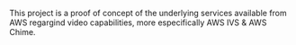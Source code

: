 This project is a proof of concept of the underlying services available from AWS regargind video capabilities, more especifically AWS IVS & AWS Chime.